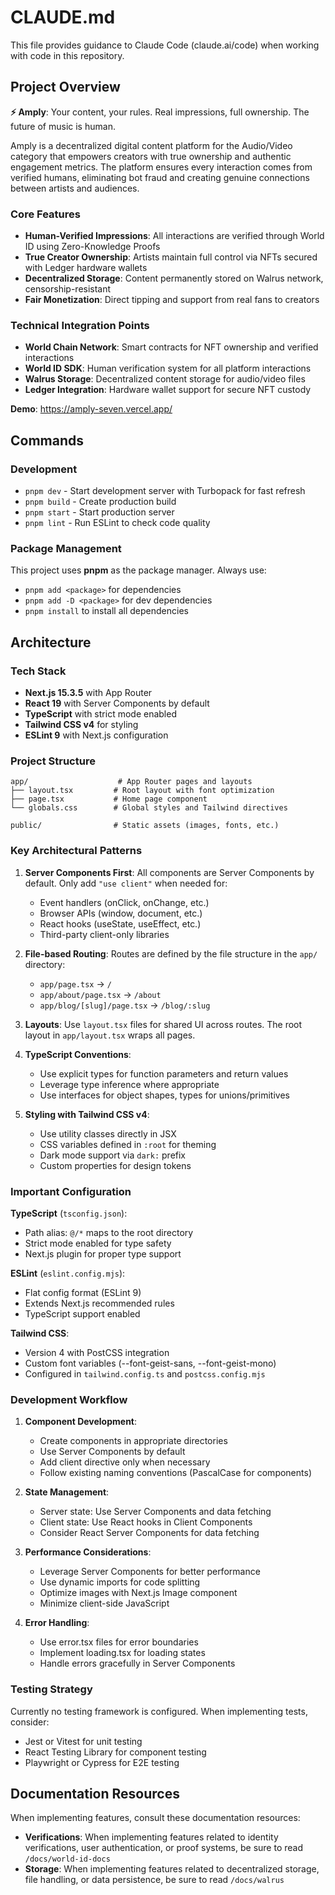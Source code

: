 # CLAUDE.md

This file provides guidance to Claude Code (claude.ai/code) when working with code in this repository.

## Project Overview

**⚡ Amply**: Your content, your rules. Real impressions, full ownership. The future of music is human.

Amply is a decentralized digital content platform for the Audio/Video category that empowers creators with true ownership and authentic engagement metrics. The platform ensures every interaction comes from verified humans, eliminating bot fraud and creating genuine connections between artists and audiences.

### Core Features
- **Human-Verified Impressions**: All interactions are verified through World ID using Zero-Knowledge Proofs
- **True Creator Ownership**: Artists maintain full control via NFTs secured with Ledger hardware wallets
- **Decentralized Storage**: Content permanently stored on Walrus network, censorship-resistant
- **Fair Monetization**: Direct tipping and support from real fans to creators

### Technical Integration Points
- **World Chain Network**: Smart contracts for NFT ownership and verified interactions
- **World ID SDK**: Human verification system for all platform interactions
- **Walrus Storage**: Decentralized content storage for audio/video files
- **Ledger Integration**: Hardware wallet support for secure NFT custody

**Demo**: https://amply-seven.vercel.app/

## Commands

### Development
- `pnpm dev` - Start development server with Turbopack for fast refresh
- `pnpm build` - Create production build
- `pnpm start` - Start production server
- `pnpm lint` - Run ESLint to check code quality

### Package Management
This project uses **pnpm** as the package manager. Always use:
- `pnpm add <package>` for dependencies
- `pnpm add -D <package>` for dev dependencies
- `pnpm install` to install all dependencies

## Architecture

### Tech Stack
- **Next.js 15.3.5** with App Router
- **React 19** with Server Components by default
- **TypeScript** with strict mode enabled
- **Tailwind CSS v4** for styling
- **ESLint 9** with Next.js configuration

### Project Structure
```
app/                    # App Router pages and layouts
├── layout.tsx         # Root layout with font optimization
├── page.tsx           # Home page component
└── globals.css        # Global styles and Tailwind directives

public/                # Static assets (images, fonts, etc.)
```

### Key Architectural Patterns

1. **Server Components First**: All components are Server Components by default. Only add `"use client"` when needed for:
   - Event handlers (onClick, onChange, etc.)
   - Browser APIs (window, document, etc.)
   - React hooks (useState, useEffect, etc.)
   - Third-party client-only libraries

2. **File-based Routing**: Routes are defined by the file structure in the `app/` directory:
   - `app/page.tsx` → `/`
   - `app/about/page.tsx` → `/about`
   - `app/blog/[slug]/page.tsx` → `/blog/:slug`

3. **Layouts**: Use `layout.tsx` files for shared UI across routes. The root layout in `app/layout.tsx` wraps all pages.

4. **TypeScript Conventions**:
   - Use explicit types for function parameters and return values
   - Leverage type inference where appropriate
   - Use interfaces for object shapes, types for unions/primitives

5. **Styling with Tailwind CSS v4**:
   - Use utility classes directly in JSX
   - CSS variables defined in `:root` for theming
   - Dark mode support via `dark:` prefix
   - Custom properties for design tokens

### Important Configuration

**TypeScript** (`tsconfig.json`):
- Path alias: `@/*` maps to the root directory
- Strict mode enabled for type safety
- Next.js plugin for proper type support

**ESLint** (`eslint.config.mjs`):
- Flat config format (ESLint 9)
- Extends Next.js recommended rules
- TypeScript support enabled

**Tailwind CSS**:
- Version 4 with PostCSS integration
- Custom font variables (--font-geist-sans, --font-geist-mono)
- Configured in `tailwind.config.ts` and `postcss.config.mjs`

### Development Workflow

1. **Component Development**:
   - Create components in appropriate directories
   - Use Server Components by default
   - Add client directive only when necessary
   - Follow existing naming conventions (PascalCase for components)

2. **State Management**:
   - Server state: Use Server Components and data fetching
   - Client state: Use React hooks in Client Components
   - Consider React Server Components for data fetching

3. **Performance Considerations**:
   - Leverage Server Components for better performance
   - Use dynamic imports for code splitting
   - Optimize images with Next.js Image component
   - Minimize client-side JavaScript

4. **Error Handling**:
   - Use error.tsx files for error boundaries
   - Implement loading.tsx for loading states
   - Handle errors gracefully in Server Components

### Testing Strategy
Currently no testing framework is configured. When implementing tests, consider:
- Jest or Vitest for unit testing
- React Testing Library for component testing
- Playwright or Cypress for E2E testing

## Documentation Resources

When implementing features, consult these documentation resources:

- **Verifications**: When implementing features related to identity verifications, user authentication, or proof systems, be sure to read `/docs/world-id-docs`
- **Storage**: When implementing features related to decentralized storage, file handling, or data persistence, be sure to read `/docs/walrus`